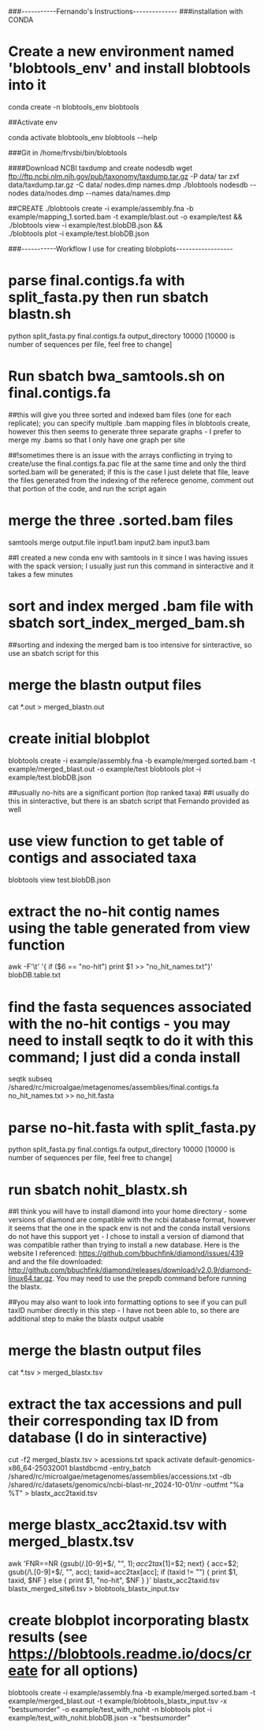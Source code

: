###-----------Fernando's Instructions--------------
###installation with CONDA

# Create a new environment named 'blobtools_env' and install blobtools into it
conda create -n blobtools_env blobtools

##Activate env

conda activate blobtools_env
blobtools --help

###Git in 
/home/frvsbi/bin/blobtools

####Download NCBI taxdump and create nodesdb
wget ftp://ftp.ncbi.nlm.nih.gov/pub/taxonomy/taxdump.tar.gz -P data/
tar zxf data/taxdump.tar.gz -C data/ nodes.dmp names.dmp
./blobtools nodesdb --nodes data/nodes.dmp --names data/names.dmp

##CREATE 
./blobtools create -i example/assembly.fna -b example/mapping_1.sorted.bam -t example/blast.out -o example/test && \
./blobtools view -i example/test.blobDB.json && \
./blobtools plot -i example/test.blobDB.json 

###-----------Workflow I use for creating blobplots------------------
# parse final.contigs.fa with split_fasta.py then run sbatch blastn.sh 
python split_fasta.py final.contigs.fa output_directory 10000 [10000 is number of sequences per file, feel free to change]

# Run sbatch bwa_samtools.sh on final.contigs.fa 

##this will give you three sorted and indexed bam files (one for each replicate); you can specify multiple .bam mapping files in blobtools create, however this then seems to generate three separate graphs - I prefer to merge my .bams so that I only have one graph per site

##!sometimes there is an issue with the arrays conflicting in trying to create/use the final.contigs.fa.pac file at the same time and only the third sorted.bam will be generated; if this is the case I just delete that file, leave the files generated from the indexing of the referece genome, comment out that portion of the code, and run the script again 

# merge the three .sorted.bam files
samtools merge output.file input1.bam input2.bam input3.bam 

##I created a new conda env with samtools in it since I was having issues with the spack version; I usually just run this command in sinteractive and it takes a few minutes

# sort and index merged .bam file with sbatch sort_index_merged_bam.sh

##sorting and indexing the merged bam is too intensive for sinteractive, so use an sbatch script for this

# merge the blastn output files
cat *.out > merged_blastn.out

# create initial blobplot 
blobtools create -i example/assembly.fna -b example/merged.sorted.bam -t example/merged_blast.out -o example/test
blobtools plot -i example/test.blobDB.json 

##usually no-hits are a significant portion (top ranked taxa)
##I usually do this in sinteractive, but there is an sbatch script that Fernando provided as well

# use view function to get table of contigs and associated taxa
blobtools view test.blobDB.json

# extract the no-hit contig names using the table generated from view function
awk -F'\t' '{ if ($6 == "no-hit") print $1 >> "no_hit_names.txt"}' blobDB.table.txt

# find the fasta sequences associated with the no-hit contigs - you may need to install seqtk to do it with this command; I just did a conda install
seqtk subseq /shared/rc/microalgae/metagenomes/assemblies/final.contigs.fa no_hit_names.txt >> no_hit.fasta

# parse no-hit.fasta with split_fasta.py
python split_fasta.py final.contigs.fa output_directory 10000 [10000 is number of sequences per file, feel free to change]

# run sbatch nohit_blastx.sh

##I think you will have to install diamond into your home directory - some versions of diamond are compatible with the ncbi database format, however it seems that the one in the spack env is not and the conda install versions do not have this support yet - I chose to install a version of diamond that was compatible rather than trying to install a new database. Here is the website I referenced: https://github.com/bbuchfink/diamond/issues/439 and and the file downloaded: http://github.com/bbuchfink/diamond/releases/download/v2.0.9/diamond-linux64.tar.gz. You may need to use the prepdb command before running the blastx.

##you may also want to look into formatting options to see if you can pull taxID number directly in this step - I have not been able to, so there are additional step to make the blastx output usable 

# merge the blastn output files
cat *.tsv > merged_blastx.tsv

# extract the tax accessions and pull their corresponding tax ID from database (I do in sinteractive)
cut -f2 merged_blastx.tsv > acessions.txt
spack activate default-genomics-x86_64-25032001
blastdbcmd -entry_batch /shared/rc/microalgae/metagenomes/assemblies/accessions.txt -db /shared/rc/datasets/genomics/ncbi-blast-nr_2024-10-01/nr -outfmt "%a %T" > blastx_acc2taxid.tsv

# merge blastx_acc2taxid.tsv with merged_blastx.tsv
awk 'FNR==NR {gsub(/\.[0-9]+$/, "", $1); acc2tax[$1]=$2; next} {
    acc=$2; gsub(/\.[0-9]+$/, "", acc); taxid=acc2tax[acc];
    if (taxid != "") {
        print $1, taxid, $NF
    } else {
        print $1, "no-hit", $NF 
    }
}' blastx_acc2taxid.tsv blastx_merged_site6.tsv > blobtools_blastx_input.tsv

# create blobplot incorporating blastx results (see https://blobtools.readme.io/docs/create for all options)
blobtools create -i example/assembly.fna -b example/merged.sorted.bam -t example/merged_blast.out -t example/blobtools_blastx_input.tsv -x "bestsumorder" -o example/test_with_nohit -n 
blobtools plot -i example/test_with_nohit.blobDB.json -x "bestsumorder"
